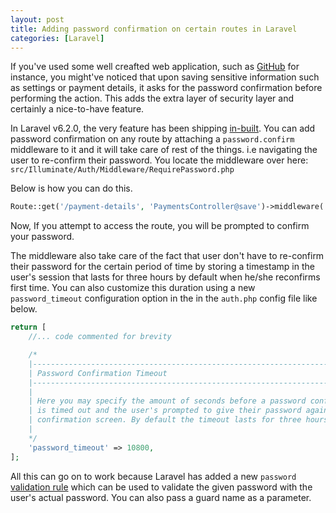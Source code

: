 ```yaml
---
layout: post
title: Adding password confirmation on certain routes in Laravel
categories: [Laravel]
---
```


If you've used some well creafted web application, such as [GitHub](https://github.com) for instance, you might've noticed that upon saving sensitive information such as settings or payment details, it asks for the password confirmation before performing the action. This adds the extra layer of security layer and certainly a nice-to-have feature.

In Laravel v6.2.0, the very feature has been shipping [in-built](https://github.com/laravel/laravel/pull/5129). You can add password confirmation on any route by attaching a `password.confirm` middleware to it and it will take care of rest of the things. i.e navigating the user to re-confirm their password. You locate the middleware over here: `src/Illuminate/Auth/Middleware/RequirePassword.php`

Below is how you can do this.

```php
Route::get('/payment-details', 'PaymentsController@save')->middleware('password.confirm');
```

Now, If you attempt to access the route, you will be prompted to confirm your password.

The middleware also take care of the fact that user don't have to re-confirm their password for the certain period of time by storing a timestamp in the user's session that lasts for three hours by default when he/she reconfirms first time. You can also customize this duration using a new `password_timeout` configuration option in the in the `auth.php` config file like below. 

```php
return [
    //... code commented for brevity

    /*
    |--------------------------------------------------------------------------
    | Password Confirmation Timeout
    |--------------------------------------------------------------------------
    |
    | Here you may specify the amount of seconds before a password confirmation
    | is timed out and the user's prompted to give their password again on the
    | confirmation screen. By default the timeout lasts for three hours.
    |
    */
    'password_timeout' => 10800,
];
```

All this can go on to work because Laravel has added a new `password` [validation rule](https://github.com/laravel/framework/pull/30214) which can be used to validate the given password with the user's actual password. You can also pass a guard name as a parameter.



